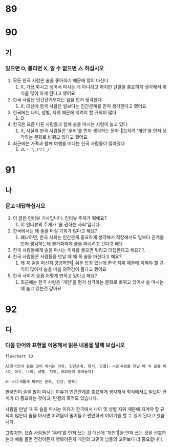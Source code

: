 # 89
# 90
## 가 
### 맞으면 O, 틀리면 X, 알 수 없으면 △ 하십시오
1. 모든 한국 사람은 술을 좋아하기 때문에 많이 마신다
	1. X, 가끔 마시고 싶어서 마시는 게 아니라고 하지만 단결을 중요하게 생각해서 회식을 많이 하게 된다고 했어요 
2. 한국 사람은 인간관계보다는 일을 먼저 생각한다
	1. X, 대신에 한국 사람은 일보다는 인간관계를 먼저 생각한다고 했어요
3. 한국에는 나이, 성별, 지위 때문에 지켜야 할 규칙이 많다
	1. O
4. 한국은 요즘 다른 사람들과 함께 술을 마시는 사람이 늘고 있다
	1. X, 사실히 한국 사람들은 '우리'를 먼저 생각하는 문화 오히려 '개인'을 먼저 생각하는 문화로 바뀌고 있다고 했어요
5. 최근에는 가족과 함께 여행을 떠나는 한국 사람들이 많아졌다
	1. △ - `¯\_(ツ)_/¯`
# 91
## 나
### 묻고 대답하십시오
1. 이 글은 인터뷰 기사입니다. 인터뷰 주제가 뭐예요?
	1. 이 인터뷰의 주게가 '술 권하는 사회'입니다.
2. 한국에서는 왜 술을 마실 기회가 많다고 해요?
	1. 왜냐하면, 한국 사회는 인간관게 중요하게 생각해서 직장에서도 일보다 관계를 먼저 생각하는데 불가피하게 술을 마시려고 간다고 해요
3. 한국 사람들에게 술을 마시는 이유를 물으면 뭐라고 대답한다고 해요?
	1. 
4. 한국 사람들은 사람들을 만날 때 왜 꼭 술을 마신다고 해요?
	1. 왜 꼭 술을 마신지 궁금하면 쉬운 답장 있는데 한국 지위 때문에 지켜야 할 규칙이 많아서 술을 마실 의무감이 들다고 했어요
5. 한국 사회가 요즘 어떻게 변하고 있다고 해요?
	1. 최근에는 한국 사람은 '개인'을 먼저 생각하는 문화로 바꿔고 있어서 술 마시는 떼 늘고 있는것 같아요
# 92
## 다
### 다음 단어와 표현을 이용해서 읽은 내용을 말해 보십시오

```mermaid
flowchart TD

A[한국인이 술을 많이 마시는 이유, 인간관계, 회식, 단결]-->B[사람을 만날 때 꼭 술을 마시는 이유, 나이, 성별, 지위, 어려움이 줄어들다]

B-->C[새롭게 바뀌는 문화, 건강, 행복]
```
한국인이 술을 많이 마시는 이유가 인간관계를 중요하게 생각해서 회식에서도 일보다 관계가 더 중요하는 것이고, 단결의 목적도 있습니다.

사람을 만날 때 꼭 술을 마시는 이유가 한국에서 나이 및 성별 지위 때문에 지겨야 할 규칙이 많은데 술을 마시면 어려움이 줄어들고 편안하게 이야기를 할 수 있게 된다고 했습니다.

그렇지만, 요즘 사람들은 '우리'를 먼저 쓰는 것 대신에 '개인'을 먼저 쓰는 것을 선호하는데 예를 들면 건강이든지 행복이든지 개인의 고민이 남들의 고민보다 더 중요합니다.